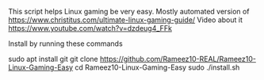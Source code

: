 This script helps Linux gaming be very easy.
Mostly automated version of https://www.christitus.com/ultimate-linux-gaming-guide/
Video about it https://www.youtube.com/watch?v=dzdeug4_FFk

Install by running these commands 

sudo apt install git
git clone https://github.com/Rameez10-REAL/Rameez10-Linux-Gaming-Easy
cd Rameez10-Linux-Gaming-Easy
sudo ./install.sh
